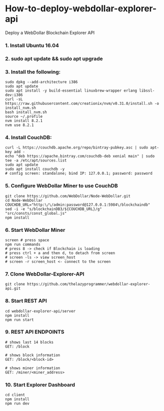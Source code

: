 # How-to-deploy-webdollar-explorer-api
Deploy a WebDollar Blockchain Explorer API

### 1. Install Ubuntu 16.04
### 2. sudo apt update && sudo apt upgrade
### 3. Install the following:
```shell
sudo dpkg --add-architecture i386
sudo apt update
sudo apt install -y build-essential linuxbrew-wrapper erlang libssl-dev:i386
curl -sL https://raw.githubusercontent.com/creationix/nvm/v0.31.0/install.sh -o install_nvm.sh
bash install_nvm.sh
source ~/.profile
nvm install 8.2.1
nvm use 8.2.1
```
### 4. Install CouchDB:
```shell
curl -L https://couchdb.apache.org/repo/bintray-pubkey.asc | sudo apt-key add -
echo "deb https://apache.bintray.com/couchdb-deb xenial main" | sudo tee -a /etc/apt/sources.list
sudo apt update
sudo apt install couchdb -y
# config screen: standalone; bind IP: 127.0.0.1; password: password
```
### 5. Configure WebDollar Miner to use CouchDB
```shell
git clone https://github.com/WebDollar/Node-WebDollar.git
cd Node-WebDollar
COUCHDB_URL="http:\/\/admin:password@127.0.0.1:5984\/blockchaindb"
sed -i -e "s/blockchainDB3/${COUCHDB_URL}/g" "src/consts/const_global.js"
npm install
```
### 6. Start WebDollar Miner
```shell
screen # press space
npm run commands
# press 8 -> check if Blockchain is loading
# press ctrl + a and then d, to detach from screen
# screen -ls -> view screen_host
# screen -r screen_host <- connect to the screen
```
### 7. Clone WebDollar-Explorer-API
```shell
git clone https://github.com/thelazyprogrammer/webdollar-explorer-api.git
```
### 8. Start REST API
```shell
cd webdollar-explorer-api/server
npm install
npm run start
```
### 9. REST API ENDPOINTS
```http
# shows last 14 blocks
GET: /block

# shows block information
GET: /block/<block-id>

# shows miner information
GET: /miner/<miner_address>
```
### 10. Start Explorer Dashboard
```shell
cd client
npm install
npm run dev
```
